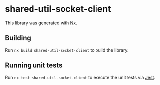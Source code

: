 # shared-util-socket-client

This library was generated with [Nx](https://nx.dev).

## Building

Run `nx build shared-util-socket-client` to build the library.

## Running unit tests

Run `nx test shared-util-socket-client` to execute the unit tests via [Jest](https://jestjs.io).
